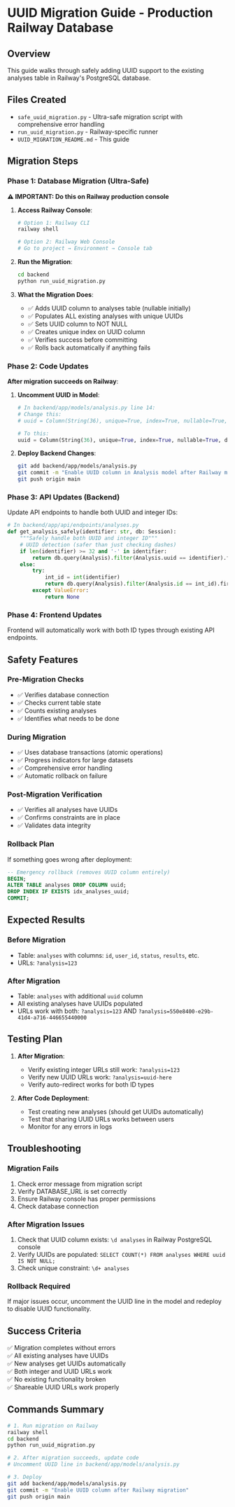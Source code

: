 # UUID Migration Guide - Production Railway Database

## Overview
This guide walks through safely adding UUID support to the existing analyses table in Railway's PostgreSQL database.

## Files Created
- `safe_uuid_migration.py` - Ultra-safe migration script with comprehensive error handling
- `run_uuid_migration.py` - Railway-specific runner
- `UUID_MIGRATION_README.md` - This guide

## Migration Steps

### Phase 1: Database Migration (Ultra-Safe)

**⚠️ IMPORTANT: Do this on Railway production console**

1. **Access Railway Console**:
   ```bash
   # Option 1: Railway CLI
   railway shell
   
   # Option 2: Railway Web Console
   # Go to project → Environment → Console tab
   ```

2. **Run the Migration**:
   ```bash
   cd backend
   python run_uuid_migration.py
   ```

3. **What the Migration Does**:
   - ✅ Adds UUID column to analyses table (nullable initially)
   - ✅ Populates ALL existing analyses with unique UUIDs
   - ✅ Sets UUID column to NOT NULL
   - ✅ Creates unique index on UUID column
   - ✅ Verifies success before committing
   - ✅ Rolls back automatically if anything fails

### Phase 2: Code Updates

**After migration succeeds on Railway**:

1. **Uncomment UUID in Model**:
   ```python
   # In backend/app/models/analysis.py line 14:
   # Change this:
   # uuid = Column(String(36), unique=True, index=True, nullable=True, default=lambda: str(uuid.uuid4()))  # Commented until Railway migration
   
   # To this:
   uuid = Column(String(36), unique=True, index=True, nullable=True, default=lambda: str(uuid.uuid4()))
   ```

2. **Deploy Backend Changes**:
   ```bash
   git add backend/app/models/analysis.py
   git commit -m "Enable UUID column in Analysis model after Railway migration"
   git push origin main
   ```

### Phase 3: API Updates (Backend)

Update API endpoints to handle both UUID and integer IDs:

```python
# In backend/app/api/endpoints/analyses.py
def get_analysis_safely(identifier: str, db: Session):
    """Safely handle both UUID and integer ID"""
    # UUID detection (safer than just checking dashes)
    if len(identifier) >= 32 and '-' in identifier:
        return db.query(Analysis).filter(Analysis.uuid == identifier).first()
    else:
        try:
            int_id = int(identifier)
            return db.query(Analysis).filter(Analysis.id == int_id).first()
        except ValueError:
            return None
```

### Phase 4: Frontend Updates

Frontend will automatically work with both ID types through existing API endpoints.

## Safety Features

### Pre-Migration Checks
- ✅ Verifies database connection
- ✅ Checks current table state
- ✅ Counts existing analyses
- ✅ Identifies what needs to be done

### During Migration
- ✅ Uses database transactions (atomic operations)
- ✅ Progress indicators for large datasets
- ✅ Comprehensive error handling
- ✅ Automatic rollback on failure

### Post-Migration Verification
- ✅ Verifies all analyses have UUIDs
- ✅ Confirms constraints are in place
- ✅ Validates data integrity

### Rollback Plan
If something goes wrong after deployment:

```sql
-- Emergency rollback (removes UUID column entirely)
BEGIN;
ALTER TABLE analyses DROP COLUMN uuid;
DROP INDEX IF EXISTS idx_analyses_uuid;
COMMIT;
```

## Expected Results

### Before Migration
- Table: `analyses` with columns: `id`, `user_id`, `status`, `results`, etc.
- URLs: `?analysis=123`

### After Migration
- Table: `analyses` with additional `uuid` column
- All existing analyses have UUIDs populated
- URLs work with both: `?analysis=123` AND `?analysis=550e8400-e29b-41d4-a716-446655440000`

## Testing Plan

1. **After Migration**:
   - Verify existing integer URLs still work: `?analysis=123`
   - Verify new UUID URLs work: `?analysis=uuid-here`
   - Verify auto-redirect works for both ID types

2. **After Code Deployment**:
   - Test creating new analyses (should get UUIDs automatically)
   - Test that sharing UUID URLs works between users
   - Monitor for any errors in logs

## Troubleshooting

### Migration Fails
1. Check error message from migration script
2. Verify DATABASE_URL is set correctly
3. Ensure Railway console has proper permissions
4. Check database connection

### After Migration Issues
1. Check that UUID column exists: `\d analyses` in Railway PostgreSQL console
2. Verify UUIDs are populated: `SELECT COUNT(*) FROM analyses WHERE uuid IS NOT NULL;`
3. Check unique constraint: `\d+ analyses`

### Rollback Required
If major issues occur, uncomment the UUID line in the model and redeploy to disable UUID functionality.

## Success Criteria

✅ Migration completes without errors  
✅ All existing analyses have UUIDs  
✅ New analyses get UUIDs automatically  
✅ Both integer and UUID URLs work  
✅ No existing functionality broken  
✅ Shareable UUID URLs work properly  

## Commands Summary

```bash
# 1. Run migration on Railway
railway shell
cd backend
python run_uuid_migration.py

# 2. After migration succeeds, update code
# Uncomment UUID line in backend/app/models/analysis.py

# 3. Deploy
git add backend/app/models/analysis.py
git commit -m "Enable UUID column after Railway migration"
git push origin main
```